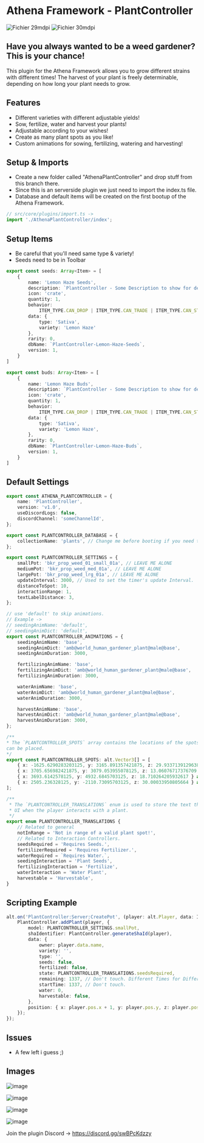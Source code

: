 # Athena Framework - PlantController


![Fichier 29mdpi](https://user-images.githubusercontent.com/82890183/147866518-ca690889-0a1a-4ac8-9831-54b3b762b1ec.png#gh-dark-mode-only)
![Fichier 30mdpi](https://user-images.githubusercontent.com/82890183/147870216-07b41f59-9844-430c-88c6-0c476d21e41c.png#gh-light-mode-only)

## Have you always wanted to be a weed gardener? This is your chance! 
This plugin for the Athena Framework allows you to grow different strains with different times! 
The harvest of your plant is freely determinable, depending on how long your plant needs to grow.

## Features
- Different varieties with different adjustable yields!
- Sow, fertilize, water and harvest your plants!
- Adjustable according to your wishes!
- Create as many plant spots as you like!
- Custom animations for sowing, fertilizing, watering and harvesting!

## Setup & Imports
- Create a new folder called "AthenaPlantController" and drop stuff from this branch there.
- Since this is an serverside plugin we just need to import the index.ts file.
- Database and default items will be created on the first bootup of the Athena Framework.
```typescript
// src/core/plugins/import.ts ->
import './AthenaPlantController/index';
```

## Setup Items
- Be careful that you'll need same type & variety!
- Seeds need to be in Toolbar

```typescript
export const seeds: Array<Item> = [
    {
        name: 'Lemon Haze Seeds',
        description: `PlantController - Some Description to show for debugging purposes.`,
        icon: 'crate',
        quantity: 1,
        behavior:
            ITEM_TYPE.CAN_DROP | ITEM_TYPE.CAN_TRADE | ITEM_TYPE.CAN_STACK | ITEM_TYPE.IS_TOOLBAR,
        data: {
            type: 'Sativa',
            variety: 'Lemon Haze'
        },
        rarity: 0,
        dbName: `PlantController-Lemon-Haze-Seeds`,
        version: 1,
    }
]

export const buds: Array<Item> = [
    {
        name: 'Lemon Haze Buds',
        description: `PlantController - Some Description to show for debugging purposes.`,
        icon: 'crate',
        quantity: 1,
        behavior:
            ITEM_TYPE.CAN_DROP | ITEM_TYPE.CAN_TRADE | ITEM_TYPE.CAN_STACK,
        data: {
            type: 'Sativa',
            variety: 'Lemon Haze',
        },
        rarity: 0,
        dbName: `PlantController-Lemon-Haze-Buds`,
        version: 1,
    }
]
```

## Default Settings

```typescript
export const ATHENA_PLANTCONTROLLER = {
    name: 'PlantController',
    version: 'v1.0',
    useDiscordLogs: false,
    discordChannel: 'someChannelId',
};

export const PLANTCONTROLLER_DATABASE = {
    collectionName: 'plants', // Change me before booting if you need to.
};

export const PLANTCONTROLLER_SETTINGS = {
    smallPot: 'bkr_prop_weed_01_small_01a', // LEAVE ME ALONE
    mediumPot: 'bkr_prop_weed_med_01a', // LEAVE ME ALONE
    largePot: 'bkr_prop_weed_lrg_01a', // LEAVE ME ALONE
    updateInterval: 3000, // Used to set the timer's update Interval.
    distanceToSpot: 10,
    interactionRange: 1,
    textLabelDistance: 3,
};

// use 'default' to skip animations.
// Example ->
// seedingAnimName: 'default',
// seedingAnimDict: 'default',
export const PLANTCONTROLLER_ANIMATIONS = {
    seedingAnimName: 'base',
    seedingAnimDict: 'amb@world_human_gardener_plant@male@base',
    seedingAnimDuration: 3000,

    fertilizingAnimName: 'base',
    fertilizingAnimDict: 'amb@world_human_gardener_plant@male@base',
    fertilizingAnimDuration: 3000,

    waterAnimName: 'base',
    waterAnimDict: 'amb@world_human_gardener_plant@male@base',
    waterAnimDuration: 3000,

    harvestAnimName: 'base',
    harvestAnimDict: 'amb@world_human_gardener_plant@male@base',
    harvestAnimDuration: 3000,
};

/**
* The `PLANTCONTROLLER_SPOTS` array contains the locations of the spots where the plants
can be placed.
*/
export const PLANTCONTROLLER_SPOTS: alt.Vector3[] = [
    { x: -1625.6290283203125, y: 3165.891357421875, z: 29.933713912963867 } as alt.Vector3,
    { x: 3705.656982421875, y: 3079.053955078125, z: 13.06076717376709 } as alt.Vector3,
    { x: 3693.6142578125, y: 4932.6845703125, z: 18.710264205932617 } as alt.Vector3,
    { x: 2505.236328125, y: -2110.73095703125, z: 30.00033950805664 } as alt.Vector3,
];

/**
 * The `PLANTCONTROLLER_TRANSLATIONS` enum is used to store the text that will be displayed in the
 * UI when the player interacts with a plant.
 */
export enum PLANTCONTROLLER_TRANSLATIONS {
    // Related to general
    notInRange = 'Not in range of a valid plant spot!',
    // Related to Interaction Controllers.
    seedsRequired = 'Requires Seeds.',
    fertilizerRequired = 'Requires Fertilizer.',
    waterRequired = `Requires Water.`,
    seedingInteraction = 'Plant Seeds',
    fertilizingInteraction = 'Fertilize',
    waterInteraction = 'Water Plant',
    harvestable = 'Harvestable',
}
```
## Scripting Example 
```typescript
alt.on('PlantController:Server:CreatePot', (player: alt.Player, data: Item) => {
    PlantController.addPlant(player, {
        model: PLANTCONTROLLER_SETTINGS.smallPot,
        shaIdentifier: PlantController.generateShaId(player),
        data: {
            owner: player.data.name,
            variety: '',
            type: '',
            seeds: false,
            fertilized: false,
            state: PLANTCONTROLLER_TRANSLATIONS.seedsRequired,
            remaining: 1337, // Don't touch. Different Times for Different Seeds? ;)
            startTime: 1337, // Don't touch.
            water: 0,
            harvestable: false,
        },
        position: { x: player.pos.x + 1, y: player.pos.y, z: player.pos.z - 1 } as alt.Vector3,
    });
});
```

## Issues
- A few left i guess ;)


## Images

![image](https://user-images.githubusercontent.com/82890183/147868854-2354f997-12f6-41a4-a6d0-993f96a208e6.png)

![image](https://user-images.githubusercontent.com/82890183/147867739-5123726b-0c8a-4e42-8cbe-4bd6e34835c9.png)

![image](https://user-images.githubusercontent.com/82890183/147867743-d105fedf-f559-4136-acfd-bc585d7a9c61.png)

![image](https://user-images.githubusercontent.com/82890183/147868683-79228be4-8144-4fa6-bde4-5935c219e672.png)

Join the plugin Discord -> https://discord.gg/swBPcKdzzy
